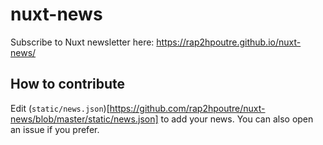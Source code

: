 # nuxt-news
Subscribe to Nuxt newsletter here:
https://rap2hpoutre.github.io/nuxt-news/

## How to contribute

Edit (`static/news.json`)[https://github.com/rap2hpoutre/nuxt-news/blob/master/static/news.json] to add your news.
You can also open an issue if you prefer.